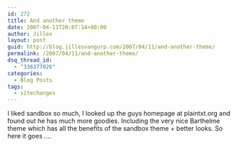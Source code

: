 ```yaml
---
id: 272
title: And another theme
date: 2007-04-11T20:07:14+00:00
author: Jilles
layout: post
guid: http://blog.jillesvangurp.com/2007/04/11/and-another-theme/
permalink: /2007/04/11/and-another-theme/
dsq_thread_id:
  - "336377026"
categories:
  - Blog Posts
tags:
  - sitechanges
---
```

I liked sandbox so much, I looked up the guys homepage at plaintxt.org and found out he has much more goodies. Including the very nice Barthelme theme which has all the benefits of the sandbox theme + better looks. So here it goes ....